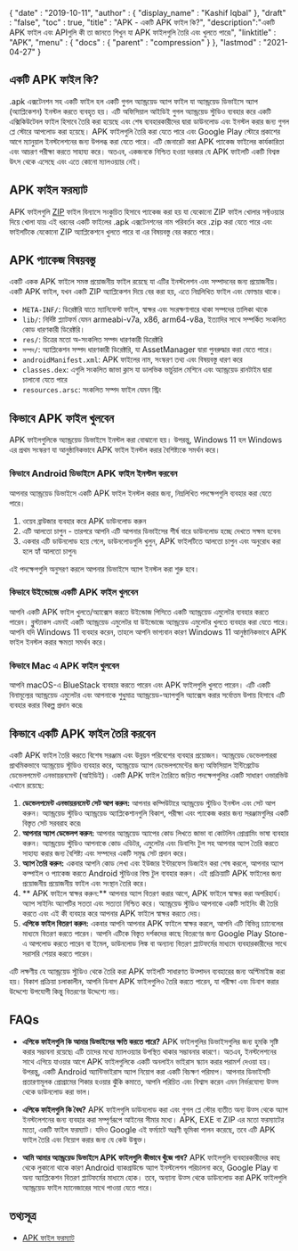 {
  "date" : "2019-10-11",
  "author" : {
    "display_name" : "Kashif Iqbal"
},
  "draft" : "false",
  "toc" : true,
  "title" : "APK - একটি APK ফাইল কি?",
  "description":"একটি APK ফাইল এবং APIগুলি কী তা জানতে শিখুন যা APK ফাইলগুলি তৈরি এবং খুলতে পারে৷",
  "linktitle" : "APK",
  "menu" : {
    "docs" : {
      "parent" : "compression"
}
},
  "lastmod" : "2021-04-27"
}

## একটি APK ফাইল কি?

.apk এক্সটেনশন সহ একটি ফাইল হল একটি গুগল অ্যান্ড্রয়েড অ্যাপ ফাইল যা অ্যান্ড্রয়েড ডিভাইসে অ্যাপ (অ্যাপ্লিকেশন) ইনস্টল করতে ব্যবহৃত হয়। এটি অফিসিয়াল আইডিই গুগল অ্যান্ড্রয়েড স্টুডিও ব্যবহার করে একটি এক্সিকিউটেবল ফাইল হিসাবে তৈরি করা হয়েছে এবং শেষ ব্যবহারকারীদের দ্বারা ডাউনলোড এবং ইনস্টল করার জন্য গুগল প্লে স্টোরে আপলোড করা হয়েছে। APK ফাইলগুলি তৈরি করা যেতে পারে এবং Google Play স্টোরে প্রকাশের আগে ম্যানুয়াল ইনস্টলেশনের জন্য উপলব্ধ করা যেতে পারে। এটি জেনারেট করা APK প্যাকেজ ফাইলের কার্যকারিতা এবং আচরণ পরীক্ষা করতে সাহায্য করে। অতএব, একজনকে নিশ্চিত হওয়া দরকার যে APK ফাইলটি একটি বিশ্বস্ত উৎস থেকে এসেছে এবং এতে কোনো ম্যালওয়্যার নেই।

## APK ফাইল ফরম্যাট

APK ফাইলগুলি [ZIP](/compression/zip/) ফাইল বিন্যাসে সংকুচিত হিসাবে প্যাকেজ করা হয় যা যেকোনো ZIP ফাইল খোলার সফ্টওয়্যার দিয়ে খোলা যায়৷ এই ধরনের একটি ফাইলের .apk এক্সটেনশনের নাম পরিবর্তন করে .zip করা যেতে পারে এবং ফাইলটিকে যেকোনো ZIP অ্যাপ্লিকেশনে খুলতে পারে বা এর বিষয়বস্তু বের করতে পারে।

## APK প্যাকেজ বিষয়বস্তু

একটি একক APK ফাইলে সমস্ত প্রয়োজনীয় ফাইল রয়েছে যা এটির ইনস্টলেশন এবং সম্পাদনের জন্য প্রয়োজনীয়। একটি APK ফাইল, যখন একটি ZIP অ্যাপ্লিকেশন দিয়ে বের করা হয়, এতে নিম্নলিখিত ফাইল এবং ফোল্ডার থাকে।

 * `META-INF/`: ডিরেক্টরি যাতে ম্যানিফেস্ট ফাইল, স্বাক্ষর এবং সংরক্ষণাগারে থাকা সম্পদের তালিকা থাকে
 * `lib/`: নির্দিষ্ট প্ল্যাটফর্ম যেমন armeabi-v7a, x86, arm64-v8a, ইত্যাদির সাথে সম্পর্কিত সংকলিত কোড ধারণকারী ডিরেক্টরি।
 * `res/`: চিত্রের মতো অ-সংকলিত সম্পদ ধারণকারী ডিরেক্টরি
 * `সম্পদ/`: অ্যাপ্লিকেশন সম্পদ ধারণকারী ডিরেক্টরি, যা AssetManager দ্বারা পুনরুদ্ধার করা যেতে পারে।
 * `androidManifest.xml`: APK ফাইলের নাম, সংস্করণ তথ্য এবং বিষয়বস্তু ধারণ করে
 * `classes.dex`: এগুলি সংকলিত জাভা ক্লাস যা ডালভিক ভার্চুয়াল মেশিনে এবং অ্যান্ড্রয়েড রানটাইম দ্বারা চালানো যেতে পারে
 * `resources.arsc`: সংকলিত সম্পদ ফাইল যেমন স্ট্রিং

## কিভাবে APK ফাইল খুলবেন

APK ফাইলগুলিকে অ্যান্ড্রয়েড ডিভাইসে ইনস্টল করা বোঝানো হয়। উপরন্তু, Windows 11 হল Windows এর প্রথম সংস্করণ যা আনুষ্ঠানিকভাবে APK ফাইল ইনস্টল করার বৈশিষ্ট্যকে সমর্থন করে।

### কিভাবে Android ডিভাইসে APK ফাইল ইনস্টল করবেন

আপনার অ্যান্ড্রয়েড ডিভাইসে একটি APK ফাইল ইনস্টল করার জন্য, নিম্নলিখিত পদক্ষেপগুলি ব্যবহার করা যেতে পারে।

 1. ওয়েব ব্রাউজার ব্যবহার করে APK ডাউনলোড করুন
 2. এটি আলতো চাপুন - তারপরে আপনি এটি আপনার ডিভাইসের শীর্ষ বারে ডাউনলোড হচ্ছে দেখতে সক্ষম হবেন৷
 3. একবার এটি ডাউনলোড হয়ে গেলে, ডাউনলোডগুলি খুলুন, APK ফাইলটিতে আলতো চাপুন এবং অনুরোধ করা হলে হ্যাঁ আলতো চাপুন৷

এই পদক্ষেপগুলি অনুসরণ করলে আপনার ডিভাইসে অ্যাপ ইনস্টল করা শুরু হবে।

### কিভাবে উইন্ডোজে একটি APK ফাইল খুলবেন

আপনি একটি APK ফাইল খুলতে/অ্যাক্সেস করতে উইন্ডোজ পিসিতে একটি অ্যান্ড্রয়েড এমুলেটর ব্যবহার করতে পারেন। ব্লুস্ট্যাকস এমনই একটি অ্যান্ড্রয়েড এমুলেটর যা উইন্ডোজে অ্যান্ড্রয়েড এমুলেটর খুলতে ব্যবহার করা যেতে পারে। আপনি যদি Windows 11 ব্যবহার করেন, তাহলে আপনি ভাগ্যবান কারণ Windows 11 আনুষ্ঠানিকভাবে APK ফাইল ইনস্টল করার ক্ষমতা সমর্থন করে।

### কিভাবে Mac এ APK ফাইল খুলবেন

আপনি macOS-এ BlueStack ব্যবহার করতে পারেন এবং APK ফাইলগুলি খুলতে পারেন। এটি একটি বিনামূল্যের অ্যান্ড্রয়েড এমুলেটর এবং আপনাকে শুধুমাত্র অ্যান্ড্রয়েড-অ্যাপগুলি অ্যাক্সেস করার সর্বোত্তম উপায় হিসাবে এটি ব্যবহার করার বিকল্প প্রদান করে৷

## কিভাবে একটি APK ফাইল তৈরি করবেন

একটি APK ফাইল তৈরি করতে বিশেষ সরঞ্জাম এবং উন্নয়ন পরিবেশের ব্যবহার প্রয়োজন। অ্যান্ড্রয়েড ডেভেলপাররা প্রাথমিকভাবে অ্যান্ড্রয়েড স্টুডিও ব্যবহার করে, অ্যান্ড্রয়েড অ্যাপ ডেভেলপমেন্টের জন্য অফিসিয়াল ইন্টিগ্রেটেড ডেভেলপমেন্ট এনভায়রনমেন্ট (আইডিই)। একটি APK ফাইল তৈরিতে জড়িত পদক্ষেপগুলির একটি সাধারণ ওভারভিউ এখানে রয়েছে:

 1. **ডেভেলপমেন্ট এনভায়রনমেন্ট সেট আপ করুন:** আপনার কম্পিউটারে অ্যান্ড্রয়েড স্টুডিও ইনস্টল এবং সেট আপ করুন। অ্যান্ড্রয়েড স্টুডিও অ্যান্ড্রয়েড অ্যাপ্লিকেশানগুলি বিকাশ, পরীক্ষা এবং প্যাকেজ করার জন্য সরঞ্জামগুলির একটি বিস্তৃত সেট সরবরাহ করে৷
 1. **আপনার অ্যাপ ডেভেলপ করুন:** আপনার অ্যান্ড্রয়েড অ্যাপের কোড লিখতে জাভা বা কোটলিন প্রোগ্রামিং ভাষা ব্যবহার করুন। অ্যান্ড্রয়েড স্টুডিও আপনাকে কোড এডিটর, এমুলেটর এবং ডিবাগিং টুল সহ আপনার অ্যাপ তৈরি করতে সাহায্য করার জন্য বৈশিষ্ট্য এবং সম্পদের একটি সমৃদ্ধ সেট প্রদান করে।
 1. **অ্যাপ তৈরি করুন:** একবার আপনি কোড লেখা এবং ইউজার ইন্টারফেস ডিজাইন করা শেষ করলে, আপনার অ্যাপ কম্পাইল ও প্যাকেজ করতে Android স্টুডিওর বিল্ড টুল ব্যবহার করুন। এই প্রক্রিয়াটি APK ফাইলের জন্য প্রয়োজনীয় প্রয়োজনীয় ফাইল এবং সংস্থান তৈরি করে।
 1. ** APK ফাইলে স্বাক্ষর করুন:** আপনার অ্যাপ বিতরণ করার আগে, APK ফাইলে স্বাক্ষর করা অপরিহার্য। অ্যাপ সাইনিং অ্যাপটির সততা এবং সত্যতা নিশ্চিত করে। অ্যান্ড্রয়েড স্টুডিও আপনাকে একটি সাইনিং কী তৈরি করতে এবং এই কী ব্যবহার করে আপনার APK ফাইলে স্বাক্ষর করতে দেয়।
 1. **এপিকে ফাইল বিতরণ করুন:** একবার আপনি আপনার APK ফাইলে স্বাক্ষর করলে, আপনি এটি বিভিন্ন চ্যানেলের মাধ্যমে বিতরণ করতে পারেন। আপনি এটিকে বিস্তৃত দর্শকদের কাছে বিতরণের জন্য Google Play Store-এ আপলোড করতে পারেন বা ইমেল, ডাউনলোড লিঙ্ক বা অন্যান্য বিতরণ প্ল্যাটফর্মের মাধ্যমে ব্যবহারকারীদের সাথে সরাসরি শেয়ার করতে পারেন।

এটি লক্ষণীয় যে অ্যান্ড্রয়েড স্টুডিও থেকে তৈরি করা APK ফাইলটি সাধারণত উত্পাদন ব্যবহারের জন্য অপ্টিমাইজ করা হয়। বিকাশ প্রক্রিয়া চলাকালীন, আপনি ডিবাগ APK ফাইলগুলিও তৈরি করতে পারেন, যা পরীক্ষা এবং ডিবাগ করার উদ্দেশ্যে উপযোগী কিন্তু বিতরণের উদ্দেশ্যে নয়।

## FAQs

 * **এপিকে ফাইলগুলি কি আমার ডিভাইসের ক্ষতি করতে পারে?** APK ফাইলগুলির ডিভাইসগুলির জন্য হুমকি সৃষ্টি করার সম্ভাবনা রয়েছে৷ এটি তাদের মধ্যে ম্যালওয়্যার উপস্থিত থাকার সম্ভাবনার কারণে। অতএব, ইনস্টলেশনের সাথে এগিয়ে যাওয়ার আগে APK ফাইলগুলিকে একটি অনলাইন ভাইরাস স্ক্যান করার পরামর্শ দেওয়া হয়। উপরন্তু, একটি Android অ্যান্টিভাইরাস অ্যাপ নিয়োগ করা একটি বিচক্ষণ পরিমাপ। আপনার ডিভাইসটি প্রতারণামূলক প্রোগ্রামের শিকার হওয়ার ঝুঁকি কমাতে, আপনি পরিচিত এবং বিশ্বাস করেন এমন নির্ভরযোগ্য উত্স থেকে ডাউনলোড করা ভাল।

 * **এপিকে ফাইলগুলি কি বৈধ?** APK ফাইলগুলি ডাউনলোড করা এবং গুগল প্লে স্টোর ব্যতীত অন্য উত্স থেকে অ্যাপ ইনস্টলেশনের জন্য ব্যবহার করা সম্পূর্ণরূপে আইনের সীমার মধ্যে। APK, EXE বা ZIP এর মতো ফরম্যাটের মতো, একটি ফাইল ফরম্যাট। যদিও Google এই ফর্ম্যাটে অগ্রণী ভূমিকা পালন করেছে, তবে এটি APK ফাইল তৈরি এবং নিয়োগ করার জন্য যে কেউ উন্মুক্ত।

 * **আমি আমার অ্যান্ড্রয়েড ডিভাইসে APK ফাইলগুলি কীভাবে খুঁজে পাব?** APK ফাইলগুলি ব্যবহারকারীদের কাছ থেকে লুকানো থাকে কারণ Android ব্যাকগ্রাউন্ডে অ্যাপ ইনস্টলেশন পরিচালনা করে, Google Play বা অন্য অ্যাপ্লিকেশন বিতরণ প্ল্যাটফর্মের মাধ্যমে হোক। তবে, অন্যান্য উত্স থেকে ডাউনলোড করা APK ফাইলগুলি অ্যান্ড্রয়েড ফাইল ম্যানেজারের সাথে পাওয়া যেতে পারে।

## তথ্যসূত্র

* [APK ফাইল ফরম্যাট](https://en.wikipedia.org/wiki/Android_application_package)


